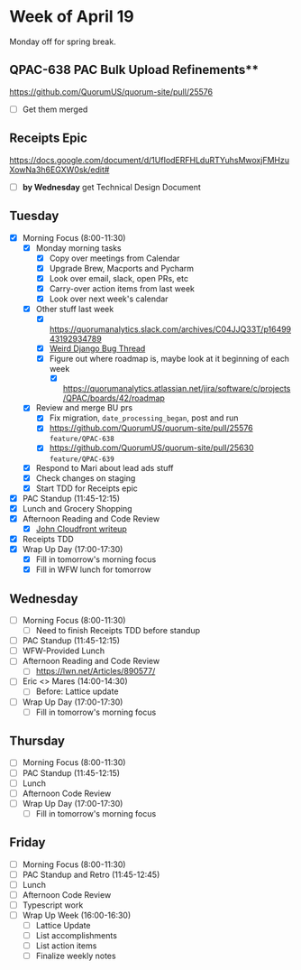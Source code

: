 # Week of April 19
Monday off for spring break.

## QPAC-638 PAC Bulk Upload Refinements**
https://github.com/QuorumUS/quorum-site/pull/25576
 - [ ] Get them merged

## Receipts Epic
https://docs.google.com/document/d/1UfIodERFHLduRTYuhsMwoxjFMHzuXowNa3h6EGXW0sk/edit#
 - [ ] **by Wednesday** get Technical Design Document

## Tuesday
 - [x] Morning Focus (8:00-11:30)
	 - [x] Monday morning tasks
		 - [x] Copy over meetings from Calendar
		 - [x] Upgrade Brew, Macports and Pycharm
		 - [x] Look over email, slack, open PRs, etc
		 - [x] Carry-over action items from last week
		 - [x] Look over next week's calendar
	 - [x] Other stuff last week
		- [x] https://quorumanalytics.slack.com/archives/C04JJQ33T/p1649943192934789
		- [x] [Weird Django Bug Thread](https://quorumanalytics.slack.com/archives/C3M9KKV9B/p1649866724847769)
	   - [x] Figure out where roadmap is, maybe look at it beginning of each week
		   - [x] https://quorumanalytics.atlassian.net/jira/software/c/projects/QPAC/boards/42/roadmap
   - [x] Review and merge BU prs
	   - [x] Fix migration, `date_processing_began`, post and run
	   - [x] https://github.com/QuorumUS/quorum-site/pull/25576 `feature/QPAC-638`
	   - [x] https://github.com/QuorumUS/quorum-site/pull/25630 `feature/QPAC-639`
   - [x] Respond to Mari about lead ads stuff
   - [x] Check changes on staging
   - [x] Start TDD for Receipts epic
 - [x] PAC Standup (11:45-12:15)
 - [x] Lunch and Grocery Shopping
 - [x] Afternoon Reading and Code Review
	 - [x] [John Cloudfront writeup](https://quorumanalytics.slack.com/archives/C02KT32SJ4F/p1649979631288389)
 - [x] Receipts TDD
 - [x] Wrap Up Day (17:00-17:30)
	 - [x] Fill in tomorrow's morning focus
	 - [x] Fill in WFW lunch for tomorrow

## Wednesday
 - [ ] Morning Focus (8:00-11:30)
	 - [ ] Need to finish Receipts TDD before standup
 - [ ] PAC Standup (11:45-12:15)
 - [ ] WFW-Provided Lunch
 - [ ] Afternoon Reading and Code Review
	 - [ ] https://lwn.net/Articles/890577/
 - [ ] Eric <> Mares (14:00-14:30)
	 - [ ] Before: Lattice update
 - [ ] Wrap Up Day (17:00-17:30)
	 - [ ] Fill in tomorrow's morning focus

## Thursday
 - [ ] Morning Focus (8:00-11:30)
 - [ ] PAC Standup (11:45-12:15)
 - [ ] Lunch
 - [ ] Afternoon Code Review
 - [ ] Wrap Up Day (17:00-17:30)
	 - [ ] Fill in tomorrow's morning focus

## Friday
 - [ ] Morning Focus (8:00-11:30)
 - [ ] PAC Standup and Retro (11:45-12:45)
 - [ ] Lunch
 - [ ] Afternoon Code Review
 - [ ] Typescript work
 - [ ] Wrap Up Week (16:00-16:30)
	 - [ ] Lattice Update
	 - [ ] List accomplishments
	 - [ ] List action items
	 - [ ] Finalize weekly notes